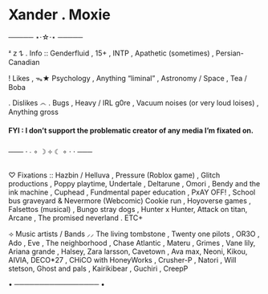 # Xander . Moxie

───── ⋆⋅☆⋅⋆ ─────

ᶻ 𝗓 𐰁 . Info :: Genderfluid , 15+ , INTP ,  Apathetic (sometimes) , Persian-Canadian

! Likes ,  ᯓ★  Psychology , Anything “liminal” ,  Astronomy / Space , Tea / Boba 

.  Dislikes ෴ . Bugs , Heavy / IRL g0re , Vacuum noises (or very loud loises) , Anything gross 

#### FYI : I don’t support the problematic creator of any media I’m fixated on.
───  ⋅ ∙ ∘ ☽ ༓ ☾ ∘ ⋅ ⋅  ───

♡  Fixations ::  Hazbin / Helluva ,  Pressure (Roblox game) , Glitch productions , Poppy playtime, Undertale , Deltarune , Omori , Bendy and the ink machine , Cuphead , Fundmental paper education , PxAY OFF! , School bus graveyard & Nevermore (Webcomic) Cookie run , Hoyoverse games , Falsettos (musical) , Bungo stray dogs , Hunter x Hunter, Attack on titan, Arcane , The promised neverland . ETC+


 ⟢ Music artists / Bands ⸝⸝ The living tombstone , Twenty one pilots , OR3O , Ado , Eve , The neighborhood , Chase Atlantic , Materu , Grimes , Vane lily, Ariana grande , Halsey, Zara larsson, Cavetown , Ava max, Neoni, Kikou, AIVIA, DECO*27 , CHiCO with HoneyWorks , Crusher-P , Natori , Will stetson, Ghost and pals , Kairikibear , Guchiri , CreepP 

• ───────────────── •
